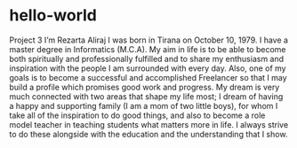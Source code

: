 # hello-world
Project 3
I’m Rezarta Aliraj I was born in Tirana on October 10, 1979. I have a master degree in Informatics (M.C.A).
My aim in life is to be able to become both spiritually and professionally fulfilled and to share my enthusiasm and inspiration with the people I am surrounded with every day. Also, one of my goals is to become a successful and accomplished Freelancer so that I may build a profile which promises good work and progress. 
My dream is very much connected with two areas that shape my life most; I dream of having a happy and supporting family (I am a mom of two little boys), for whom I take all of the inspiration to do good things, and also to become a role model teacher in teaching students what matters more in life. I always strive to do these alongside with the education and the understanding that I show.
